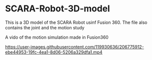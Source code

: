 # SCARA-Robot-3D-model

This is a 3D model of the SCARA Robot usinf Fusion 360. The file also contains the joint and the motion study

A vido of the motion simulation made in Fusion360

https://user-images.githubusercontent.com/119930636/206775912-ebe44953-19fc-4ea1-8d06-5206a329dfa1.mp4

